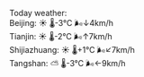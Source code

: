 Today weather:  
Beijing: ☀️   🌡️-3°C 🌬️↓4km/h  
Tianjin: ☀️   🌡️-2°C 🌬️↑7km/h  
Shijiazhuang: ☀️   🌡️+1°C 🌬️↙7km/h  
Tangshan: ⛅️  🌡️-3°C 🌬️←9km/h  
